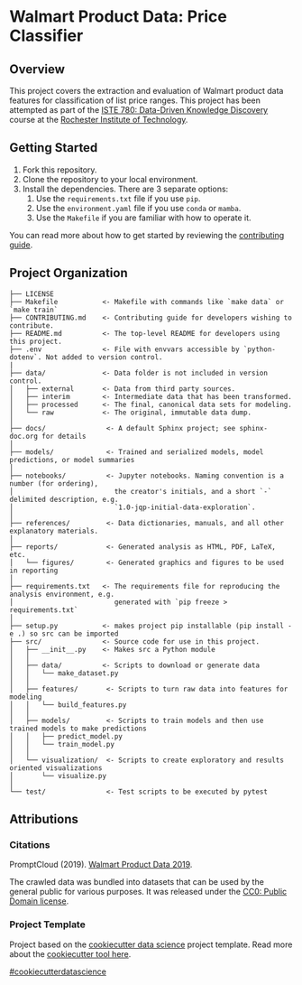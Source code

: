 # Walmart Product Data: Price Classifier

## Overview

This project covers the extraction and evaluation of Walmart product data features for classification of list price ranges. This project has been attempted as part of the [ISTE 780: Data-Driven Knowledge Discovery](https://www.rit.edu/online/study/information-sciences-and-technologies-ms#:~:text=Credits%203-,ISTE-780,-Data%20Driven%20Knowledge) course at the [Rochester Institute of Technology](https://rit.edu/).

## Getting Started

1. Fork this repository.
2. Clone the repository to your local environment.
3. Install the dependencies. There are 3 separate options:
   1. Use the `requirements.txt` file if you use `pip`.
   2. Use the `environment.yaml` file if you use `conda` or `mamba`.
   3. Use the `Makefile` if you are familiar with how to operate it.

You can read more about how to get started by reviewing the [contributing guide](CONTRIBUTING.md).

## Project Organization

    ├── LICENSE
    ├── Makefile           <- Makefile with commands like `make data` or `make train`
    ├── CONTRIBUTING.md    <- Contributing guide for developers wishing to contribute.
    ├── README.md          <- The top-level README for developers using this project.
    ├── .env               <- File with envvars accessible by `python-dotenv`. Not added to version control.
    |
    ├── data/              <- Data folder is not included in version control.
    │   ├── external       <- Data from third party sources.
    │   ├── interim        <- Intermediate data that has been transformed.
    │   ├── processed      <- The final, canonical data sets for modeling.
    │   └── raw            <- The original, immutable data dump.
    │
    ├── docs/               <- A default Sphinx project; see sphinx-doc.org for details
    │
    ├── models/             <- Trained and serialized models, model predictions, or model summaries
    │
    ├── notebooks/          <- Jupyter notebooks. Naming convention is a number (for ordering),
    │                         the creator's initials, and a short `-` delimited description, e.g.
    │                         `1.0-jqp-initial-data-exploration`.
    │
    ├── references/         <- Data dictionaries, manuals, and all other explanatory materials.
    │
    ├── reports/            <- Generated analysis as HTML, PDF, LaTeX, etc.
    │   └── figures/        <- Generated graphics and figures to be used in reporting
    │
    ├── requirements.txt   <- The requirements file for reproducing the analysis environment, e.g.
    │                         generated with `pip freeze > requirements.txt`
    │
    ├── setup.py           <- makes project pip installable (pip install -e .) so src can be imported
    ├── src/               <- Source code for use in this project.
    │   ├── __init__.py    <- Makes src a Python module
    │   │
    │   ├── data/          <- Scripts to download or generate data
    │   │   └── make_dataset.py
    │   │
    │   ├── features/       <- Scripts to turn raw data into features for modeling
    │   │   └── build_features.py
    │   │
    │   ├── models/         <- Scripts to train models and then use trained models to make predictions
    │   │   ├── predict_model.py
    │   │   └── train_model.py
    │   │
    │   └── visualization/  <- Scripts to create exploratory and results oriented visualizations
    │       └── visualize.py
    │
    └── test/               <- Test scripts to be executed by pytest

## Attributions

### Citations

PromptCloud (2019). [Walmart Product Data 2019](https://www.kaggle.com/promptcloud/walmart-product-data-2019).

The crawled data was bundled into datasets that can be used by the general public for various purposes. It was released under the [CC0: Public Domain license](https://creativecommons.org/publicdomain/zero/1.0/).

### Project Template

Project based on the [cookiecutter data science](https://drivendata.github.io/cookiecutter-data-science/)  project template. Read more about the [cookiecutter tool here](https://cookiecutter.readthedocs.io/en/latest/README.html).

[#cookiecutterdatascience](https://github.com/topics/cookiecutter-data-science)
